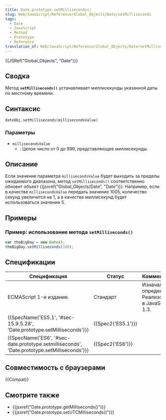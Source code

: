 ```yaml
---
title: Date.prototype.setMilliseconds()
slug: Web/JavaScript/Reference/Global_Objects/Date/setMilliseconds
tags:
  - Date
  - JavaScript
  - Method
  - Prototype
  - Reference
translation_of: Web/JavaScript/Reference/Global_Objects/Date/setMilliseconds
---
```


{{JSRef("Global_Objects", "Date")}}

## Сводка

Метод **`setMilliseconds()`** устанавливает миллисекунды указанной даты по местному времени.

## Синтаксис

```
dateObj.setMilliseconds(millisecondsValue)
```

### Параметры

- `millisecondsValue`
  - : Целое число от 0 до 999, представляющее миллисекунды.

## Описание

Если значение параметра `millisecondsValue` будет выходить за пределы ожидаемого диапазона, метод `setMilliseconds()` соответственно обновит объект {{jsxref("Global_Objects/Date", "Date")}}. Например, если в качестве `millisecondsValue` передать значение 1005, количество секунд увеличится на 1, а в качестве миллисекунд будет использоваться значение 5.

## Примеры

### Пример: использование метода `setMilliseconds()`

```js
var theBigDay = new Date();
theBigDay.setMilliseconds(100);
```

## Спецификации

| Спецификация                                                                                 | Статус             | Комментарии                                            |
| -------------------------------------------------------------------------------------------- | ------------------ | ------------------------------------------------------ |
| ECMAScript 1-е издание.                                                                      | Стандарт           | Изначальное определение. Реализована в JavaScript 1.3. |
| {{SpecName('ES5.1', '#sec-15.9.5.28', 'Date.prototype.setMilliseconds')}}                    | {{Spec2('ES5.1')}} |                                                        |
| {{SpecName('ES6', '#sec-date.prototype.setmilliseconds', 'Date.prototype.setMilliseconds')}} | {{Spec2('ES6')}}   |                                                        |

## Совместимость с браузерами

{{Compat}}

## Смотрите также

- {{jsxref("Date.prototype.getMilliseconds()")}}
- {{jsxref("Date.prototype.setUTCMilliseconds()")}}
